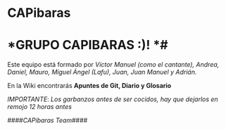# CAPibaras

# *GRUPO CAPIBARAS :)! *#

Este equipo está formado por _Víctor Manuel (como el cantante), Andrea, Daniel, Mauro, Miguel Ángel (Lafu), Juan, Juan Manuel y Adrián._

En la Wiki encontrarás <b>Apuntes de Git, Diario y Glosario</b>

*IMPORTANTE*: _Los garbanzos antes de ser cocidos, hay que dejarlos en remojo 12 horas antes_

####_CAPibaras Team_####